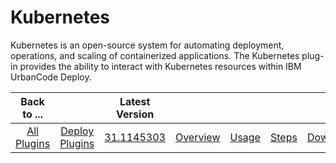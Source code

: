 
Kubernetes
==========

Kubernetes is an open-source system for automating deployment, operations, and scaling of containerized applications. The Kubernetes plug-in provides the ability to interact with Kubernetes resources within IBM UrbanCode Deploy.

|Back to ...||Latest Version|||||
| :---: | :---: | :---: | :---: | :---: | :---: | :---: |
|[All Plugins](../../index.md)|[Deploy Plugins](../README.md)|[31.1145303](https://raw.githubusercontent.com/UrbanCode/IBM-UCD-PLUGINS/main/files/kubernetes/ucd-kubernetes-31.1145303.zip)|[Overview](overview.md)|[Usage](usage.md)|[Steps](steps.md)|[Downloads](downloads.md)|
